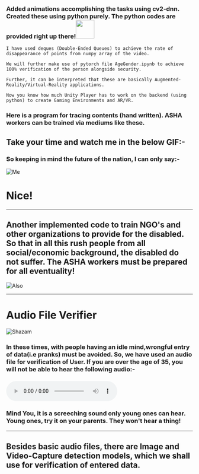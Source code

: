### Added animations accomplishing the tasks using cv2-dnn. Created these using python purely. The python codes are provided right up there!<img src="https://thumbs.gfycat.com/TartTastyHammerheadbird-size_restricted.gif" height=50 width=50>
    I have used deques (Double-Ended Queues) to achieve the rate of disappearance of points from numpy array of the video.
    
    We will further make use of pytorch file AgeGender.ipynb to achieve 100% verification of the person alongside security.
    
    Further, it can be interpreted that these are basically Augmented-Reality/Virtual-Reality applications. 
    
    Now you know how much Unity Player has to work on the backend (using python) to create Gaming Environments and AR/VR.
    
### Here is a program for tracing contents (hand written). ASHA workers can be trained via mediums like these.
## Take your time and watch me in the below GIF:-
### So keeping in mind the future of the nation, I can only say:-
![Me](https://github.com/Vedant-S/CoViD-PDS-Plus/blob/master/Code/ML_Applications/Deep_Learning/nice.gif) 
# Nice!
_____________________________________________________________________________________________________________________
## Another implemented code to train NGO's and other organizations to provide for the disabled. So that in all this rush people from all social/economic background, the disabled do not suffer. The ASHA workers must be prepared for all eventuality!
![Also](https://github.com/Vedant-S/CoViD-PDS-Plus/blob/master/Code/ML_Applications/Deep_Learning/teaching.gif)
_____________________________________________________________________________________________________________________
# Audio File Verifier
![Shazam](https://hackernoon.com/hn-images/1*xbiQh8B_KJaMFU193I9mwA.gif)
### In these times, with people having an idle mind,wrongful entry of data(i.e pranks) must be avoided. So, we have used an audio file for verification of User. If you are over the age of 35, you will not be able to hear the following audio:-
### ![Click here to play!](https://raw.githubusercontent.com/Vedant-S/CoViD-PDS-Plus/master/Code/ML_Applications/Deep_Learning/AUD-20200426-WA0010.mp3)
### Mind You, it is a screeching sound only young ones can hear. Young ones, try it on your parents. They won't hear a thing!
_______________________________________________________________________________________________________________________
## Besides basic audio files, there are Image and Video-Capture detection models, which we shall use for verification of entered data.
